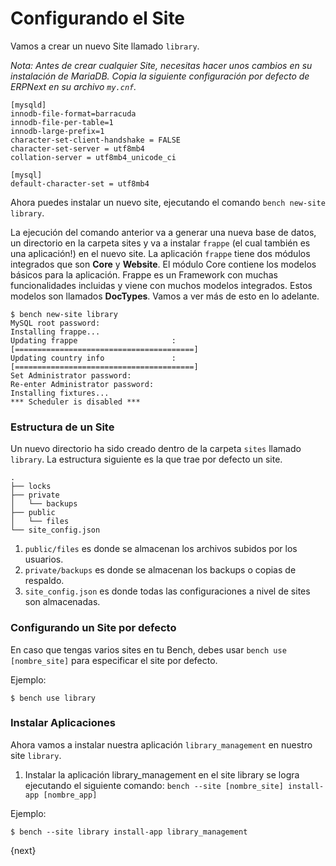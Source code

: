 # Configurando el Site

Vamos a crear un nuevo Site llamado `library`.

*Nota: Antes de crear cualquier Site, necesitas hacer unos cambios en su instalación de MariaDB.*
*Copia la siguiente configuración por defecto de ERPNext en su archivo `my.cnf`.*

    [mysqld]
    innodb-file-format=barracuda
    innodb-file-per-table=1
    innodb-large-prefix=1
    character-set-client-handshake = FALSE
    character-set-server = utf8mb4
    collation-server = utf8mb4_unicode_ci

    [mysql]
    default-character-set = utf8mb4

Ahora puedes instalar un nuevo site, ejecutando el comando `bench new-site library`.

La ejecución del comando anterior va a generar una nueva base de datos, un directorio en la carpeta sites y va a instalar `frappe` (el cual también es una aplicación!) en el nuevo site.
 La aplicación `frappe` tiene dos módulos integrados que son **Core** y **Website**. El módulo Core contiene los modelos básicos para la aplicación. Frappe es un Framework con muchas funcionalidades incluidas y viene con muchos modelos integrados. Estos modelos son llamados **DocTypes**. Vamos a ver más de esto en lo adelante.

	$ bench new-site library
	MySQL root password:
	Installing frappe...
	Updating frappe                     : [========================================]
	Updating country info               : [========================================]
	Set Administrator password:
	Re-enter Administrator password:
	Installing fixtures...
	*** Scheduler is disabled ***

### Estructura de un Site

Un nuevo directorio ha sido creado dentro de la carpeta `sites` llamado `library`. La estructura siguiente es la que trae por defecto un site.

	.
	├── locks
	├── private
	│   └── backups
	├── public
	│   └── files
	└── site_config.json

1. `public/files` es donde se almacenan los archivos subidos por los usuarios.
1. `private/backups` es donde se almacenan los backups o copias de respaldo.
1. `site_config.json` es donde todas las configuraciones a nivel de sites son almacenadas.

### Configurando un Site por defecto

En caso que tengas varios sites en tu Bench, debes usar `bench use [nombre_site]` para especificar el site por defecto.

Ejemplo:

	$ bench use library

### Instalar Aplicaciones

Ahora vamos a instalar nuestra aplicación `library_management` en nuestro site `library`.

1. Instalar la aplicación library_management en el site library se logra ejecutando el siguiente comando: `bench --site [nombre_site] install-app [nombre_app]`

Ejemplo:

	$ bench --site library install-app library_management

{next}

